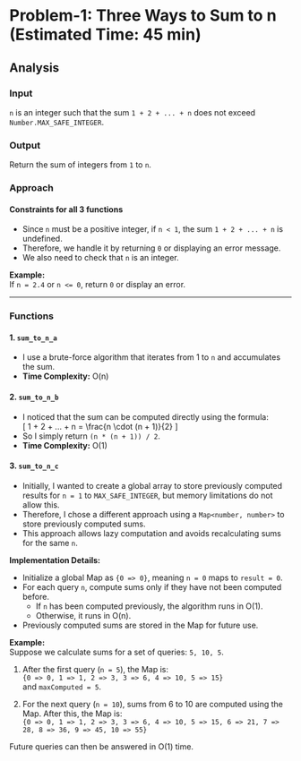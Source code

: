 # Problem-1: Three Ways to Sum to n (Estimated Time: 45 min)

## Analysis

### Input
`n` is an integer such that the sum `1 + 2 + ... + n` does not exceed `Number.MAX_SAFE_INTEGER`.

### Output
Return the sum of integers from `1` to `n`.

### Approach

#### Constraints for all 3 functions
- Since `n` must be a positive integer, if `n < 1`, the sum `1 + 2 + ... + n` is undefined.
- Therefore, we handle it by returning `0` or displaying an error message.
- We also need to check that `n` is an integer.

**Example:**  
If `n = 2.4` or `n <= 0`, return `0` or display an error.

---

### Functions

#### 1. `sum_to_n_a`
- I use a brute-force algorithm that iterates from 1 to `n` and accumulates the sum.  
- **Time Complexity:** O(n)

#### 2. `sum_to_n_b`
- I noticed that the sum can be computed directly using the formula:  
\[
1 + 2 + ... + n = \frac{n \cdot (n + 1)}{2}
\]  
- So I simply return `(n * (n + 1)) / 2`.  
- **Time Complexity:** O(1)

#### 3. `sum_to_n_c`
- Initially, I wanted to create a global array to store previously computed results for `n = 1` to `MAX_SAFE_INTEGER`, but memory limitations do not allow this.  
- Therefore, I chose a different approach using a `Map<number, number>` to store previously computed sums.  
- This approach allows lazy computation and avoids recalculating sums for the same `n`.

**Implementation Details:**
- Initialize a global Map as `{0 => 0}`, meaning `n = 0` maps to `result = 0`.  
- For each query `n`, compute sums only if they have not been computed before.  
  - If `n` has been computed previously, the algorithm runs in O(1).  
  - Otherwise, it runs in O(n).  
- Previously computed sums are stored in the Map for future use.

**Example:**  
Suppose we calculate sums for a set of queries: `5, 10, 5`.  

1. After the first query (`n = 5`), the Map is:  
   `{0 => 0, 1 => 1, 2 => 3, 3 => 6, 4 => 10, 5 => 15}`  
   and `maxComputed = 5`.

2. For the next query (`n = 10`), sums from 6 to 10 are computed using the Map. After this, the Map is:  
   `{0 => 0, 1 => 1, 2 => 3, 3 => 6, 4 => 10, 5 => 15, 6 => 21, 7 => 28, 8 => 36, 9 => 45, 10 => 55}`  

Future queries can then be answered in O(1) time.
